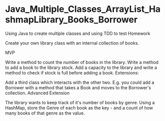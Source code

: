 # Java_Multiple_Classes_ArrayList_HashmapLibrary_Books_Borrower
Using Java to create multiple classes and using TDD to test
Homework

Create your own library class with an internal collection of books.

MVP

Write a method to count the number of books in the library.
Write a method to add a book to the library stock.
Add a capacity to the library and write a method to check if stock is full before adding a book.
Extensions:

Add a third class which interacts with the other two. E.g. you could add a Borrower with a method that takes a Book and moves to the Borrower's collection.
Advanced Extension

The library wants to keep track of it's number of books by genre. Using a HashMap, store the Genre of each book as the key - and a count of how many books of that genre as the value.
